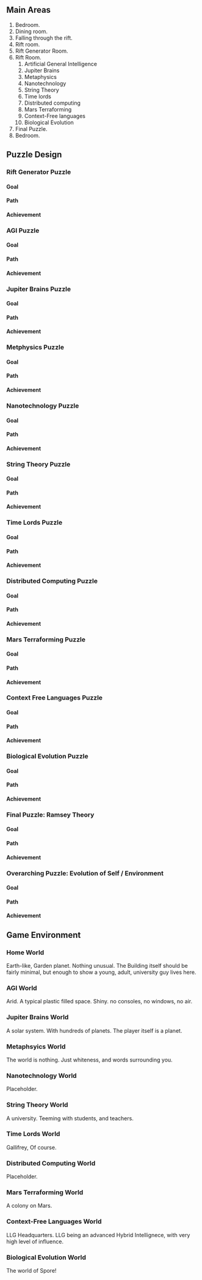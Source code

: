 ## Main Areas

1. Bedroom.
2. Dining room.
3. Falling through the rift.
4. Rift room.
5. Rift Generator Room.
6. Rift Room.
   1. Artificial General Intelligence
   2. Jupiter Brains
   3. Metaphysics
   4. Nanotechnology
   5. String Theory
   6. Time lords
   7. Distributed computing
   8. Mars Terraforming
   9. Context-Free languages
   10. Biological Evolution
7. Final Puzzle.
8. Bedroom.

## Puzzle Design

### Rift Generator Puzzle

#### Goal

#### Path

#### Achievement

### AGI Puzzle

#### Goal

#### Path

#### Achievement

### Jupiter Brains Puzzle

#### Goal

#### Path

#### Achievement

### Metphysics Puzzle

#### Goal

#### Path

#### Achievement

### Nanotechnology Puzzle

#### Goal

#### Path

#### Achievement

### String Theory Puzzle

#### Goal

#### Path

#### Achievement

### Time Lords Puzzle

#### Goal

#### Path

#### Achievement

### Distributed Computing Puzzle

#### Goal

#### Path

#### Achievement

### Mars Terraforming Puzzle

#### Goal

#### Path

#### Achievement

### Context Free Languages Puzzle

#### Goal

#### Path

#### Achievement

### Biological Evolution Puzzle

#### Goal

#### Path

#### Achievement

### Final Puzzle: Ramsey Theory

#### Goal

#### Path

#### Achievement

### Overarching Puzzle: Evolution of Self / Environment

#### Goal

#### Path

#### Achievement

## Game Environment

### Home World
Earth-like, Garden planet. Nothing unusual. The Building itself should be fairly minimal, but enough to show a young, adult, university guy lives here.

### AGI World
Arid. A typical plastic filled space. Shiny. no consoles, no windows, no air.

### Jupiter Brains World
A solar system. With hundreds of planets. The player itself is a planet.

### Metaphsyics World
The world is nothing. Just whiteness, and words surrounding you.

### Nanotechnology World
Placeholder.

### String Theory World
A university. Teeming with students, and teachers.

### Time Lords World
Gallifrey, Of course.

### Distributed Computing World
Placeholder.

### Mars Terraforming World
A colony on Mars.

### Context-Free Languages World
LLG Headquarters. LLG being an advanced Hybrid Intellignece, with
very high level of influence.

### Biological Evolution World
The world of Spore!
